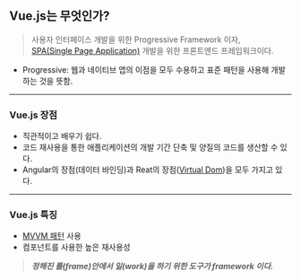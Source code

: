 ## Vue.js는 무엇인가?
>사용자 인터페이스 개발을 위한 Progressive Framework 이자,  
>[SPA(Single Page Application)](../../SPA_SSR.md) 개발을 위한 프론트엔드 프레임워크이다.


- Progressive: 웹과 네이티브 앱의 이점을 모두 수용하고 표준 패턴을 사용해 개발하는 것을 뜻함.


---


### Vue.js 장점
- 직관적이고 배우기 쉽다.
- 코드 재사용을 통한 애플리케이션의 개발 기간 단축 및 양질의 코드를 생산할 수 있다.
- Angular의 장점(데이터 바인딩)과 Reat의 장점([Virtual Dom](../../VirtualDom.md))을 모두 가지고 있다.


---


### Vue.js 특징
- [MVVM 패턴](../../DesignPattern.md) 사용
- 컴포넌트를 사용한 높은 재사용성


>***정해진 틀(frame)안에서 일(work)을 하기 위한 도구가 framework 이다.***